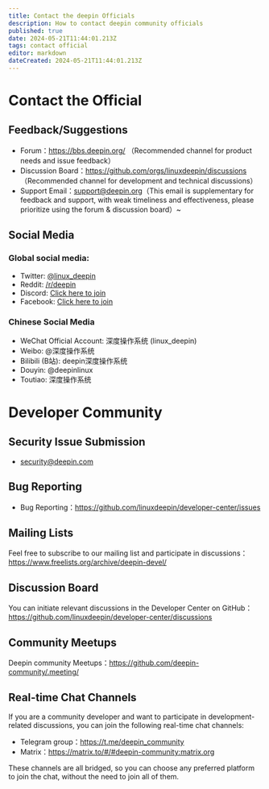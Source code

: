 ```yaml
---
title: Contact the deepin Officials
description: How to contact deepin community officials
published: true
date: 2024-05-21T11:44:01.213Z
tags: contact official
editor: markdown
dateCreated: 2024-05-21T11:44:01.213Z
---
```


# Contact the Official

## Feedback/Suggestions

- Forum：https://bbs.deepin.org/ （Recommended channel for product needs and issue feedback）
- Discussion Board：https://github.com/orgs/linuxdeepin/discussions （Recommended channel for development and technical discussions）
- Support Email：<support@deepin.org>（This email is supplementary for feedback and support, with weak timeliness and effectiveness, please prioritize using the forum & discussion board）~

## Social Media

### Global social media:

- Twitter: [@linux_deepin](https://twitter.com/linux_deepin/)
- Reddit: [/r/deepin](https://www.reddit.com/r/deepin/)
- Discord: [Click here to join](https://discord.gg/xjjkcp6H2P)
- Facebook: [Click here to join](https://www.facebook.com/groups/mydeepinlinux)

### Chinese Social Media
- WeChat Official Account: 深度操作系统 (linux_deepin)
- Weibo: @深度操作系统
- Bilibili (B站): deepin深度操作系统
- Douyin: @deepinlinux
- Toutiao: 深度操作系统

# Developer Community
## Security Issue Submission
- security@deepin.com

## Bug Reporting
- Bug Reporting：https://github.com/linuxdeepin/developer-center/issues

## Mailing Lists
Feel free to subscribe to our mailing list and participate in discussions：<https://www.freelists.org/archive/deepin-devel/>

## Discussion Board
You can initiate relevant discussions in the Developer Center on GitHub：<https://github.com/linuxdeepin/developer-center/discussions>

## Community Meetups
Deepin community Meetups：https://github.com/deepin-community/.meeting/

## Real-time Chat Channels
If you are a community developer and want to participate in development-related discussions, you can join the following real-time chat channels:

- Telegram group：<https://t.me/deepin_community>
- Matrix：<https://matrix.to/#/#deepin-community:matrix.org>

These channels are all bridged, so you can choose any preferred platform to join the chat, without the need to join all of them.
